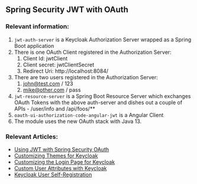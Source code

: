 ## Spring Security JWT with OAuth

### Relevant information:

1. `jwt-auth-server` is a Keycloak Authorization Server wrapped as a Spring Boot application
2. There is one OAuth Client registered in the Authorization Server:
   1. Client Id: jwtClient
   2. Client secret: jwtClientSecret
   3. Redirect Uri: http://localhost:8084/
3. There are two users registered in the Authorization Server:
   1. john@test.com / 123
   2. mike@other.com / pass
4. `jwt-resource-server` is a Spring Boot Resource Server which exchanges OAuth Tokens with the above auth-server and dishes out a couple of APIs - /user/info and /api/foos/**
5. `oauth-ui-authorization-code-angular-jwt` is a Angular Client
6. The module uses the new OAuth stack with Java 13.
    
### Relevant Articles:

- [Using JWT with Spring Security OAuth](https://www.baeldung.com/spring-security-oauth-jwt)
- [Customizing Themes for Keycloak](https://www.baeldung.com/spring-keycloak-custom-themes)
- [Customizing the Login Page for Keycloak](https://www.baeldung.com/keycloak-custom-login-page)
- [Custom User Attributes with Keycloak](https://www.baeldung.com/keycloak-custom-user-attributes)
- [Keycloak User Self-Registration](https://www.baeldung.com/keycloak-user-registration)
